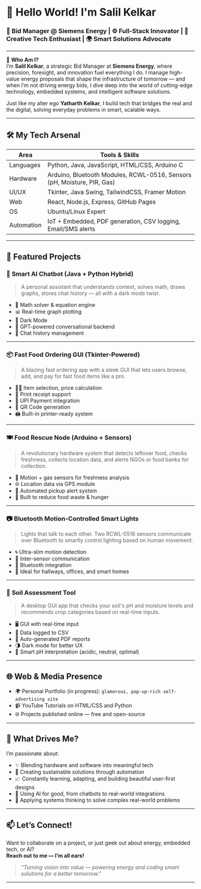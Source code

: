 # 👋 Hello World! I'm **Salil Kelkar**

### 🔌 Bid Manager @ Siemens Energy | ⚙️ Full-Stack Innovator | 🧠 Creative Tech Enthusiast | 🌍 Smart Solutions Advocate

---

💼 **Who Am I?**  
I’m **Salil Kelkar**, a strategic Bid Manager at **Siemens Energy**, where precision, foresight, and innovation fuel everything I do. I manage high-value energy proposals that shape the infrastructure of tomorrow — and when I’m not driving energy bids, I dive deep into the world of cutting-edge technology, embedded systems, and intelligent software solutions.

Just like my alter ego **Yatharth Kelkar**, I build tech that bridges the real and the digital, solving everyday problems in smart, scalable ways.

---

## 🛠️ My Tech Arsenal

| Area | Tools & Skills |
|------|----------------|
| Languages | Python, Java, JavaScript, HTML/CSS, Arduino C |
| Hardware | Arduino, Bluetooth Modules, RCWL-0516, Sensors (pH, Moisture, PIR, Gas) |
| UI/UX | Tkinter, Java Swing, TailwindCSS, Framer Motion |
| Web | React, Node.js, Express, GitHub Pages |
| OS | Ubuntu/Linux Expert |
| Automation | IoT + Embedded, PDF generation, CSV logging, Email/SMS alerts |

---

## 🚀 Featured Projects

### 💬 **Smart AI Chatbot (Java + Python Hybrid)**
> A personal assistant that understands context, solves math, draws graphs, stores chat history — all with a dark mode twist.
- 📐 Math solver & equation engine
- 📊 Real-time graph plotting
- 🌙 Dark Mode
- 🧠 GPT-powered conversational backend
- 📁 Chat history management

---

### 📦 **Fast Food Ordering GUI (Tkinter-Powered)**
> A blazing fast ordering app with a sleek GUI that lets users browse, add, and pay for fast food items like a pro.
- 👨‍🍳 Item selection, price calculation
- 🧾 Print receipt support
- 📱 UPI Payment integration
- 📸 QR Code generation
- 🖨️ Built-in printer-ready system

---


### 🍽️ **Food Rescue Node (Arduino + Sensors)**
> A revolutionary hardware system that detects leftover food, checks freshness, collects location data, and alerts NGOs or food banks for collection.
- 🤖 Motion + gas sensors for freshness analysis
- 🌐 Location data via GPS module
- 🔔 Automated pickup alert system
- 🌱 Built to reduce food waste & hunger

---

### 📷 **Bluetooth Motion-Controlled Smart Lights**
> Lights that talk to each other. Two RCWL-0516 sensors communicate over Bluetooth to smartly control lighting based on human movement.
- 🌀 Ultra-slim motion detection
- 🔄 Inter-sensor communication
- 🔌 Bluetooth integration
- 🌃 Ideal for hallways, offices, and smart homes

---

### 🧪 **Soil Assessment Tool**
> A desktop GUI app that checks your soil's pH and moisture levels and recommends crop categories based on real-time inputs.
- 🖥️ GUI with real-time input
- 📁 Data logged to CSV
- 📄 Auto-generated PDF reports
- 🌗 Dark mode for better UX
- 🧠 Smart pH interpretation (acidic, neutral, optimal)

---

## 🌐 Web & Media Presence

- 🌍 Personal Portfolio (in progress): `glamorous, pop-up-rich self-advertising site`
- 📹 YouTube Tutorials on HTML/CSS and Python
- 🌐 Projects published online — free and open-source

---

## 🎯 What Drives Me?

I’m passionate about:
- ✨ Blending hardware and software into meaningful tech
- 🌱 Creating sustainable solutions through automation
- 📈 Constantly learning, adapting, and building beautiful user-first designs
- 🤖 Using AI for good, from chatbots to real-world integrations
- 🧠 Applying systems thinking to solve complex real-world problems

---

## 📫 Let’s Connect!

Want to collaborate on a project, or just geek out about energy, embedded tech, or AI?  
**Reach out to me — I’m all ears!**

> _“Turning vision into value — powering energy and coding smart solutions for a better tomorrow.”_

---
